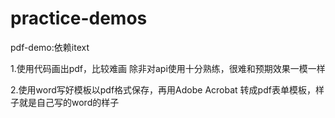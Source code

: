 # practice-demos
pdf-demo:依赖itext

1.使用代码画出pdf，比较难画 除非对api使用十分熟练，很难和预期效果一模一样


2.使用word写好模板以pdf格式保存，再用Adobe Acrobat 转成pdf表单模板，样子就是自己写的word的样子

